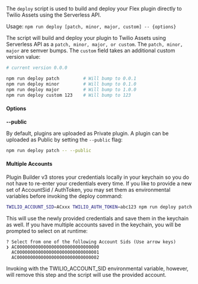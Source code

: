 The `deploy` script is used to build and deploy your Flex plugin directly to Twilio Assets using the Serverless API.

Usage:
    `npm run deploy [patch, minor, major, custom] -- {options}`
    
The script will build and deploy your plugin to Twilio Assets using Serverless API as a `patch, minor, major, or custom`. The `patch, minor, major` are semver bumps. The `custom` field takes an additional custom version value:


```bash
# current version 0.0.0

npm run deploy patch         # Will bump to 0.0.1
npm run deploy minor         # Will bump to 0.1.0
npm run deploy major         # Will bump to 1.0.0
npm run deploy custom 123    # Will bump to 123
```

#### Options

**--public**

By default, plugins are uploaded as Private plugin. A plugin can be uploaded as Public by setting the `--public` flag:

```bash
npm run deploy patch -- --public
```

#### Multiple Accounts

Plugin Builder v3 stores your credentials locally in your keychain so you do not have to re-enter your credentials every time. If you like to provide a new set of AccountSid / AuthToken, you may set them as environmental variables before invoking the deploy command:

```bash
TWILIO_ACCOUNT_SID=ACxxx TWILIO_AUTH_TOKEN=abc123 npm run deploy patch
```

This will use the newly provided credentials and save them in the keychain as well. If you have multiple accounts saved in the keychain, you will be prompted to select on at runtime:

```text
? Select from one of the following Account Sids (Use arrow keys)
❯ AC0000000000000000000000000000000 
  AC0000000000000000000000000000001
  AC0000000000000000000000000000002
```

Invoking with the TWILIO_ACCOUNT_SID environmental variable, however, will remove this step and the script will use the provided account.
